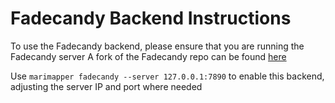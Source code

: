 # Fadecandy Backend Instructions
To use the Fadecandy backend, please ensure that you are running the Fadecandy server
A fork of the Fadecandy repo can be found [here](https://github.com/TheMariday/fadecandy)

Use 
`marimapper fadecandy --server 127.0.0.1:7890` to enable this backend, adjusting the server IP and port where needed
